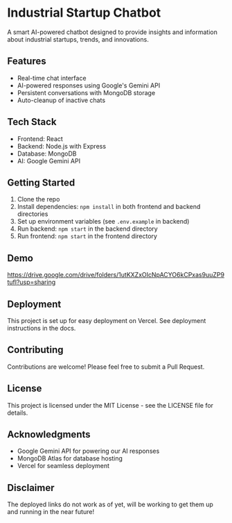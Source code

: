 # Industrial Startup Chatbot

A smart AI-powered chatbot designed to provide insights and information about industrial startups, trends, and innovations.

## Features

- Real-time chat interface
- AI-powered responses using Google's Gemini API
- Persistent conversations with MongoDB storage
- Auto-cleanup of inactive chats

## Tech Stack

- Frontend: React
- Backend: Node.js with Express
- Database: MongoDB
- AI: Google Gemini API

## Getting Started

1. Clone the repo
2. Install dependencies: `npm install` in both frontend and backend directories
3. Set up environment variables (see `.env.example` in backend)
4. Run backend: `npm start` in the backend directory
5. Run frontend: `npm start` in the frontend directory

## Demo

https://drive.google.com/drive/folders/1utKXZxOIcNpACYO6kCPxas9uuZP9tufl?usp=sharing

## Deployment

This project is set up for easy deployment on Vercel. See deployment instructions in the docs.

## Contributing

Contributions are welcome! Please feel free to submit a Pull Request.

## License

This project is licensed under the MIT License - see the LICENSE file for details.

## Acknowledgments

- Google Gemini API for powering our AI responses
- MongoDB Atlas for database hosting
- Vercel for seamless deployment

## Disclaimer

The deployed links do not work as of yet, will be working to get them up and running in the near future!
